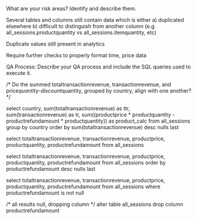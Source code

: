 What are your risk areas? Identify and describe them.

Several tables and columns still contain data which is either 
    a) duplicated elsewhere
    b) difficult to distinguish from another column (e.g. all_sessions.productquantity vs all_sessions.itemquantity, etc)
    
Duplicate values still present in analytics

Require further checks to properly format time, price data


QA Process:
Describe your QA process and include the SQL queries used to execute it.

/* Do the summed totaltransactionrevenue, transactionrevenue, and price*quantity-discount*quantity,
grouped by country, align with one another? */

select country, sum(totaltransactionrevenue) as ttr, sum(transactionrevenue) as tr, sum((productprice * productquantity - productrefundamount * productquantity)) as product_calc
from all_sessions
group by country
order by sum(totaltransactionrevenue) desc nulls last


select totaltransactionrevenue, transactionrevenue, productprice, productquantity, productrefundamount
from all_sessions

select totaltransactionrevenue, transactionrevenue, productprice, productquantity, productrefundamount
from all_sessions
order by productrefundamount desc nulls last

select totaltransactionrevenue, transactionrevenue, productprice, productquantity, productrefundamount
from all_sessions
where productrefundamount is not null

/* all results null, dropping column */
alter table all_sessions
drop column productrefundamount


